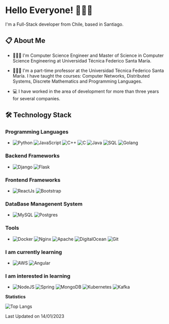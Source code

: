 # Hello Everyone! 👨🏽‍💻

I'm a Full-Stack developer from Chile, based in Santiago.

## 📋 About Me

- 🧑🏻‍🎓 I'm Computer Science Engineer and Master of Science in Computer Science Engineering at Universidad Técnica Federico Santa María.

- 🧑🏻‍🏫 I'm a part-time professor at the Universidad Técnica Federico Santa María. I have taught the courses: Computer Networks, Distributed Systems, Discrete Mathematics and Programming Languages.

- 💻 I have worked in the area of development for more than three years for several companies.

## 🛠 Technology Stack

### Programming Languages

- ![Python](https://img.shields.io/badge/-Python-000?&logo=Python)
  ![JavaScript](https://img.shields.io/badge/-JavaScript-000?&logo=JavaScript)
  ![C++](https://img.shields.io/badge/-C++-000?&logo=c%2b%2b&logoColor=00599C)
  ![C](https://img.shields.io/badge/-C-000?&logo=C)
  ![Java](https://img.shields.io/badge/-Java-000?&logo=Java&logoColor=007396)
  ![SQL](https://img.shields.io/badge/-SQL-000?&logo=MySQL)
  ![Golang](https://img.shields.io/badge/-Go-000?&logo=Go)

### Backend Frameworks

- ![Django](https://img.shields.io/badge/-Django-000?&logo=Django&logoColor=darkgreen) ![Flask](https://img.shields.io/badge/-Flask-000000?style=flat-square&logo=Flask&logoColor=ffffff)

### Frontend Frameworks

- ![ReactJs](https://img.shields.io/badge/-ReactJs-000?&logo=REACT) ![Bootstrap](https://img.shields.io/badge/-Bootstrap-000?&logo=Bootstrap)

### DataBase Managenent System

- ![MySQL](https://img.shields.io/badge/-MySQL-000?&logo=Mysql) ![Postgres](https://img.shields.io/badge/-Postgres-000?&logo=postgresql)

### Tools

- ![Docker](https://img.shields.io/badge/-Docker-000?style=flat-square&logo=docker) ![Nginx](https://img.shields.io/badge/-Nginx-000?style=flat-square&logo=nginx&logoColor=green) ![Apache](https://img.shields.io/badge/-Apache-000?style=flat-square&logo=apache&logoColor=purple) ![DigitalOcean](https://img.shields.io/badge/-DigitalOcean-000?style=flat-square&logo=DigitalOcean) ![Git](https://img.shields.io/badge/-Git-000?style=flat-square&logo=git)

### I am currently learning

- ![AWS](https://img.shields.io/badge/AWS-000?style=flat-square&logo=amazon-aws&logoColor=orange) ![Angular](https://img.shields.io/badge/Angular-000?style=flat-square&logo=angular&logoColor=red)

### I am interested in learning

- ![NodeJS](https://img.shields.io/badge/node.js-000?style=flat-square&logo=node.js) ![Spring](https://img.shields.io/badge/spring-000.svg?style=flat-square&logo=spring&logoColor=green) ![MongoDB](https://img.shields.io/badge/-MongoDB-000?style=flat-square&logo=MongoDB&logoColor=green) ![Kubernetes](https://img.shields.io/badge/-Kubernetes-000?style=flat-square&logo=Kubernetes&logoColor=yellow) ![Kafka](https://img.shields.io/badge/-Kafka-000000?style=flat-square&logo=apachekafka&logoColor=ffffff)

**Statistics**

![Top Langs](https://github-readme-stats.vercel.app/api/top-langs/?username=Jor-Diaz)

Last Updated on 14/01/2023

<!--
**Jor-Diaz/Jor-Diaz** is a ✨ _special_ ✨ repository because its `README.md` (this file) appears on your GitHub profile.

Here are some ideas to get you started:

- 🔭 I’m currently working on ...
- 🌱 I’m currently learning ...
- 👯 I’m looking to collaborate on ...
- 🤔 I’m looking for help with ...
- 💬 Ask me about ...
- 📫 How to reach me: ...
- 😄 Pronouns: ...
- ⚡ Fun fact: ...
-->
